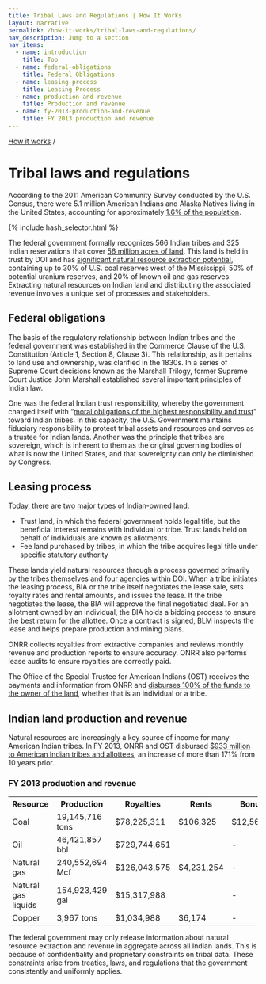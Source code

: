 ```yaml
---
title: Tribal Laws and Regulations | How It Works
layout: narrative
permalink: /how-it-works/tribal-laws-and-regulations/
nav_description: Jump to a section
nav_items:
  - name: introduction
    title: Top
  - name: federal-obligations
    title: Federal Obligations
  - name: leasing-process
    title: Leasing Process
  - name: production-and-revenue
    title: Production and revenue
  - name: fy-2013-production-and-revenue
    title: FY 2013 production and revenue
---
```


<div>
  <a class="revenues_subpage-breadcrumb" href="{{ site.baseurl }}/how-it-works/">How it works</a>
  /
</div>
<h1 id="introduction" data-nav-header="introduction">Tribal laws and regulations</h1>

<p class="case_studies_intro-para">According to the 2011 American Community Survey conducted by the U.S. Census, there were 5.1 million American Indians and Alaska Natives living in the United States, accounting for approximately <a href="https://www.census.gov/newsroom/releases/archives/facts_for_features_special_editions/cb12-ff22.html">1.6% of the population</a>.</p>

<nav class="hash_selector">
  {% include hash_selector.html %}
</nav>

<p>The federal government formally recognizes 566 Indian tribes and 325 Indian reservations that cover <a href="http://www.blm.gov/public_land_statistics/pls13/pls2013.pdf">56 million acres of land</a>. This land is held in trust by DOI and has <a href="http://www.resourcegovernance.org/sites/default/files/RWI_Native_American_Lands_2011.pdf">significant natural resource extraction potential</a>, containing up to 30% of U.S. coal reserves west of the Mississippi, 50% of potential uranium reserves, and 20% of known oil and gas reserves. Extracting natural resources on Indian land and distributing the associated revenue involves a unique set of processes and stakeholders.</p>

<h2 class="h3" id="federal-obligations" data-nav-header="federal-obligations">Federal obligations</h2>

<p>The basis of the regulatory relationship between Indian tribes and the federal government was established in the Commerce Clause of the U.S. Constitution (Article 1, Section 8, Clause 3). This relationship, as it pertains to land use and ownership, was clarified in the 1830s. In a series of Supreme Court decisions known as the Marshall Trilogy, former Supreme Court Justice John Marshall established several important principles of Indian law.</p>

<p>One was the federal Indian trust responsibility, whereby the government charged itself with “<a href="http://www.bia.gov/FAQs/index.htm">moral obligations of the highest responsibility and trust</a>” toward Indian tribes. In this capacity, the U.S. Government maintains fiduciary responsibility to protect tribal assets and resources and serves as a trustee for Indian lands. Another was the principle that tribes are sovereign, which is inherent to them as the original governing bodies of what is now the United States, and that sovereignty can only be diminished by Congress.</p>

<h2 class="h3" id="leasing-process" data-nav-header="leasing-process">Leasing process</h2>

<p>Today, there are <a href="http://teeic.indianaffairs.gov/triballand/">two major types of Indian-owned land</a>:</p>

<ul class="list-bullet">
  <li>Trust land, in which the federal government holds legal title, but the beneficial interest remains with individual or tribe. Trust lands held on behalf of individuals are known as allotments.</li>
  <li>Fee land purchased by tribes, in which the tribe acquires legal title under specific statutory authority</li>
</ul>

<p>These lands yield natural resources through a process governed primarily by the tribes themselves and four agencies within DOI. When a tribe initiates the leasing process, BIA or the tribe itself negotiates the lease sale, sets royalty rates and rental amounts, and issues the lease. If the tribe negotiates the lease, the BIA will approve the final negotiated deal. For an allotment owned by an individual, the BIA holds a bidding process to ensure the best return for the allottee. Once a contract is signed, BLM inspects the lease and helps prepare production and mining plans.</p>

<p>ONRR collects royalties from extractive companies and reviews monthly revenue and production reports to ensure accuracy. ONRR also performs lease audits to ensure royalties are correctly paid.</p>

<p>The Office of the Special Trustee for American Indians (OST) receives the payments and information from ONRR and <a href="http://www.onrr.gov/IndianServices/pdfdocs/FrequentlyAskedQuestion.pdf">disburses 100% of the funds to the owner of the land</a>, whether that is an individual or a tribe.</p>

<h2 class="h3" id="production-and-revenue" data-nav-header="production-and-revenue">Indian land production and revenue</h2>

<p>Natural resources are increasingly a key source of income for many American Indian tribes. In FY 2013, ONRR and OST disbursed <a href="http://statistics.onrr.gov/ReportTool.aspx">$933 million to American Indian tribes and allottees</a>, an increase of more than 171% from 10 years prior.</p>

<h3 class="h5" id="fy-2013-production-and-revenue" data-nav-header="fy-2013-production-and-revenue">FY 2013 production and revenue</h3>

<table class="article_table">
  <tr>
    <th>Resource</th>
    <th>Production</th>
    <th>Royalties</th>
  <th>Rents</th>
  <th>Bonuses</th>
  </tr>
  <tr>
    <td>Coal</td>
    <td>19,145,716 tons</td>
    <td>$78,225,311</td>
  <td>$106,325</td>
  <td>$12,561,353</td>
  </tr>
  <tr>
    <td>Oil</td>
    <td>46,421,857 bbl</td>
    <td>$729,744,651</td>
    <td></td>
    <td>-</td>
  </tr>
  <tr>
    <td>Natural gas</td>
    <td>240,552,694 Mcf</td>
    <td>$126,043,575</td>
    <td style="border-top:0;">$4,231,254</td>
  <td>-</td>
  </tr>
  <tr>
    <td>Natural gas liquids</td>
    <td>154,923,429 gal</td>
    <td>$15,317,988</td>
    <td style="border-top:0;"></td>
  <td>-</td>
  </tr>
  <tr>
    <td>Copper</td>
    <td>3,967 tons</td>
    <td>$1,034,988</td>
    <td>$6,174</td>
    <td>-</td>
  </tr>
</table>

<p>The federal government may only release information about natural resource extraction and revenue in aggregate across all Indian lands. This is because of confidentiality and proprietary constraints on tribal data. These constraints arise from treaties, laws, and regulations that the government consistently and uniformly applies.</p>

